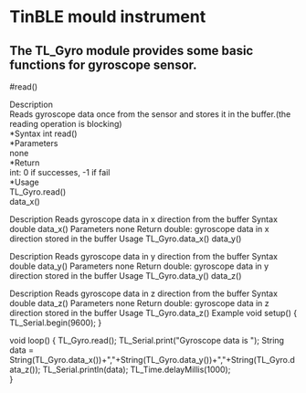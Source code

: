 TinBLE mould instrument
==
The TL_Gyro module provides some basic functions for gyroscope sensor.
--

#read()

Description\
Reads gyroscope data once from the sensor and stores it in the buffer.(the reading operation is blocking)\
*Syntax
 int read()\
*Parameters\
 none\
*Return\
 int: 0 if successes, -1 if fail\
*Usage\
 TL_Gyro.read()\
data_x()

Description
Reads gyroscope data in x direction from the buffer
Syntax
double data_x()
Parameters
none
Return
double: gyroscope data in x direction stored in the buffer
Usage
TL_Gyro.data_x()
data_y()

Description
Reads gyroscope data in y direction from the buffer
Syntax
double data_y()
Parameters
none
Return
double: gyroscope data in y direction stored in the buffer
Usage
TL_Gyro.data_y()
data_z()

Description
Reads gyroscope data in z direction from the buffer
Syntax
double data_z()
Parameters
none
Return
double: gyroscope data in z direction stored in the buffer
Usage
TL_Gyro.data_z()
Example
void setup() {
    TL_Serial.begin(9600);
}

void loop() {
    TL_Gyro.read();
    TL_Serial.print("Gyroscope data is ");
    String data = String(TL_Gyro.data_x())+","+String(TL_Gyro.data_y())+","+String(TL_Gyro.data_z());
    TL_Serial.println(data);
    TL_Time.delayMillis(1000);   
}
